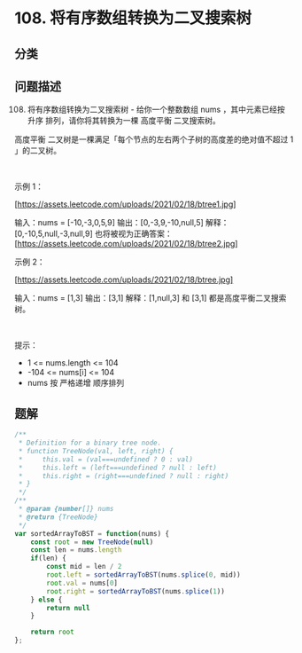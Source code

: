 
# 108. 将有序数组转换为二叉搜索树

## 分类

## 问题描述 

108. 将有序数组转换为二叉搜索树 - 给你一个整数数组 nums ，其中元素已经按 升序 排列，请你将其转换为一棵 高度平衡 二叉搜索树。

高度平衡 二叉树是一棵满足「每个节点的左右两个子树的高度差的绝对值不超过 1 」的二叉树。

 

示例 1：

[https://assets.leetcode.com/uploads/2021/02/18/btree1.jpg]


输入：nums = [-10,-3,0,5,9]
输出：[0,-3,9,-10,null,5]
解释：[0,-10,5,null,-3,null,9] 也将被视为正确答案：
[https://assets.leetcode.com/uploads/2021/02/18/btree2.jpg]


示例 2：

[https://assets.leetcode.com/uploads/2021/02/18/btree.jpg]


输入：nums = [1,3]
输出：[3,1]
解释：[1,null,3] 和 [3,1] 都是高度平衡二叉搜索树。


 

提示：

 * 1 <= nums.length <= 104
 * -104 <= nums[i] <= 104
 * nums 按 严格递增 顺序排列

## 题解

```js
/**
 * Definition for a binary tree node.
 * function TreeNode(val, left, right) {
 *     this.val = (val===undefined ? 0 : val)
 *     this.left = (left===undefined ? null : left)
 *     this.right = (right===undefined ? null : right)
 * }
 */
/**
 * @param {number[]} nums
 * @return {TreeNode}
 */
var sortedArrayToBST = function(nums) {
    const root = new TreeNode(null)
    const len = nums.length 
    if(len) {
        const mid = len / 2
        root.left = sortedArrayToBST(nums.splice(0, mid))
        root.val = nums[0]
        root.right = sortedArrayToBST(nums.splice(1))
    } else {
        return null
    }

    return root
};

```